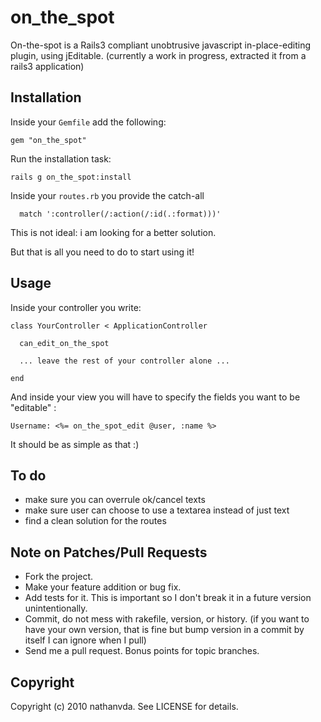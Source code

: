 # on_the_spot

On-the-spot is a Rails3 compliant unobtrusive javascript in-place-editing plugin, using jEditable.
(currently a work in progress, extracted it from a rails3 application)

## Installation

Inside your `Gemfile` add the following:

    gem "on_the_spot"

Run the installation task:

    rails g on_the_spot:install

Inside your `routes.rb` you provide the catch-all

      match ':controller(/:action(/:id(.:format)))'

This is not ideal: i am looking for a better solution.

But that is all you need to do to start using it!


## Usage
Inside your controller you write:


    class YourController < ApplicationController

      can_edit_on_the_spot

      ... leave the rest of your controller alone ...

    end

And inside your view you will have to specify the fields you want to be "editable" :

    Username: <%= on_the_spot_edit @user, :name %>


It should be as simple as that :)

## To do

- make sure you can overrule ok/cancel texts
- make sure user can choose to use a textarea instead of just text
- find a clean solution for the routes

## Note on Patches/Pull Requests
 
* Fork the project.
* Make your feature addition or bug fix.
* Add tests for it. This is important so I don't break it in a
  future version unintentionally.
* Commit, do not mess with rakefile, version, or history.
  (if you want to have your own version, that is fine but bump version in a commit by itself I can ignore when I pull)
* Send me a pull request. Bonus points for topic branches.

## Copyright

Copyright (c) 2010 nathanvda. See LICENSE for details.
